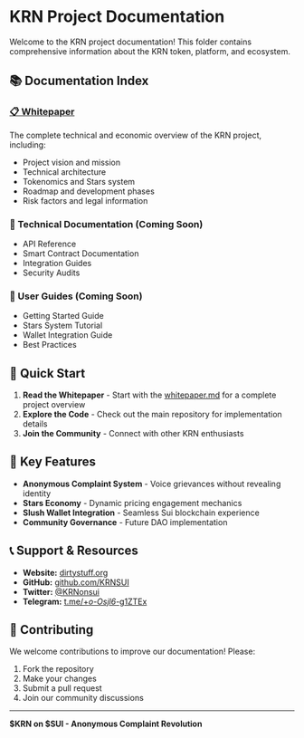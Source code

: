 # KRN Project Documentation

Welcome to the KRN project documentation! This folder contains comprehensive information about the KRN token, platform, and ecosystem.

## 📚 Documentation Index

### [📋 Whitepaper](./whitepaper.md)
The complete technical and economic overview of the KRN project, including:
- Project vision and mission
- Technical architecture
- Tokenomics and Stars system
- Roadmap and development phases
- Risk factors and legal information

### 🔧 Technical Documentation (Coming Soon)
- API Reference
- Smart Contract Documentation
- Integration Guides
- Security Audits

### 📖 User Guides (Coming Soon)
- Getting Started Guide
- Stars System Tutorial
- Wallet Integration Guide
- Best Practices

## 🚀 Quick Start

1. **Read the Whitepaper** - Start with the [whitepaper.md](./whitepaper.md) for a complete project overview
2. **Explore the Code** - Check out the main repository for implementation details
3. **Join the Community** - Connect with other KRN enthusiasts

## 🌟 Key Features

- **Anonymous Complaint System** - Voice grievances without revealing identity
- **Stars Economy** - Dynamic pricing engagement mechanics
- **Slush Wallet Integration** - Seamless Sui blockchain experience
- **Community Governance** - Future DAO implementation

## 📞 Support & Resources

- **Website:** [dirtystuff.org](https://dirtystuff.org)
- **GitHub:** [github.com/KRNSUI](https://github.com/KRNSUI)
- **Twitter:** [@KRNonsui](https://twitter.com/KRNonsui)
- **Telegram:** [t.me/+_o-Osjl6_-g1ZTEx](https://t.me/+_o-Osjl6_-g1ZTEx)

## 🤝 Contributing

We welcome contributions to improve our documentation! Please:
1. Fork the repository
2. Make your changes
3. Submit a pull request
4. Join our community discussions

---

**$KRN on $SUI - Anonymous Complaint Revolution**

